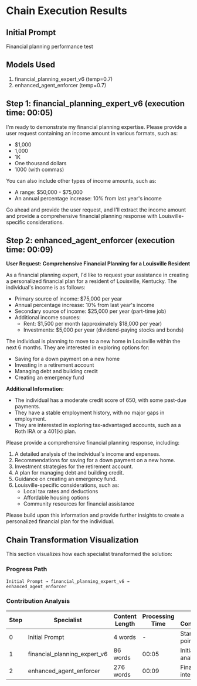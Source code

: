 # Chain Execution Results

## Initial Prompt

Financial planning performance test

## Models Used

1. financial_planning_expert_v6 (temp=0.7)
2. enhanced_agent_enforcer (temp=0.7)

## Step 1: financial_planning_expert_v6 (execution time: 00:05)

I'm ready to demonstrate my financial planning expertise. Please provide a user request containing an income amount in various formats, such as:

* $1,000
* 1,000
* 1K
* One thousand dollars
* 1000 (with commas)

You can also include other types of income amounts, such as:

* A range: $50,000 - $75,000
* An annual percentage increase: 10% from last year's income

Go ahead and provide the user request, and I'll extract the income amount and provide a comprehensive financial planning response with Louisville-specific considerations.

## Step 2: enhanced_agent_enforcer (execution time: 00:09)

**User Request: Comprehensive Financial Planning for a Louisville Resident**

As a financial planning expert, I'd like to request your assistance in creating a personalized financial plan for a resident of Louisville, Kentucky. The individual's income is as follows:

* Primary source of income: $75,000 per year
* Annual percentage increase: 10% from last year's income
* Secondary source of income: $25,000 per year (part-time job)
* Additional income sources:
	+ Rent: $1,500 per month (approximately $18,000 per year)
	+ Investments: $5,000 per year (dividend-paying stocks and bonds)

The individual is planning to move to a new home in Louisville within the next 6 months. They are interested in exploring options for:

* Saving for a down payment on a new home
* Investing in a retirement account
* Managing debt and building credit
* Creating an emergency fund

**Additional Information:**

* The individual has a moderate credit score of 650, with some past-due payments.
* They have a stable employment history, with no major gaps in employment.
* They are interested in exploring tax-advantaged accounts, such as a Roth IRA or a 401(k) plan.

Please provide a comprehensive financial planning response, including:

1. A detailed analysis of the individual's income and expenses.
2. Recommendations for saving for a down payment on a new home.
3. Investment strategies for the retirement account.
4. A plan for managing debt and building credit.
5. Guidance on creating an emergency fund.
6. Louisville-specific considerations, such as:
	* Local tax rates and deductions
	* Affordable housing options
	* Community resources for financial assistance

Please build upon this information and provide further insights to create a personalized financial plan for the individual.

## Chain Transformation Visualization

This section visualizes how each specialist transformed the solution:

### Progress Path

```
Initial Prompt → financial_planning_expert_v6 → enhanced_agent_enforcer
```

### Contribution Analysis

| Step | Specialist | Content Length | Processing Time | Key Contribution |
|------|------------|----------------|-----------------|------------------|
| 0 | Initial Prompt | 4 words | - | Starting point |
| 1 | financial_planning_expert_v6 | 86 words | 00:05 | Initial analysis |
| 2 | enhanced_agent_enforcer | 276 words | 00:09 | Final integration |
